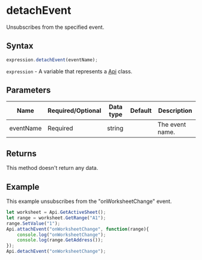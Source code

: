 # detachEvent

Unsubscribes from the specified event.

## Syntax

```javascript
expression.detachEvent(eventName);
```

`expression` - A variable that represents a [Api](../Api.md) class.

## Parameters

| **Name** | **Required/Optional** | **Data type** | **Default** | **Description** |
| ------------- | ------------- | ------------- | ------------- | ------------- |
| eventName | Required | string |  | The event name. |

## Returns

This method doesn't return any data.

## Example

This example unsubscribes from the "onWorksheetChange" event.

```javascript editor-xlsx
let worksheet = Api.GetActiveSheet();
let range = worksheet.GetRange("A1");
range.SetValue("1");
Api.attachEvent("onWorksheetChange", function(range){
    console.log("onWorksheetChange");
    console.log(range.GetAddress());
});
Api.detachEvent("onWorksheetChange");
```
